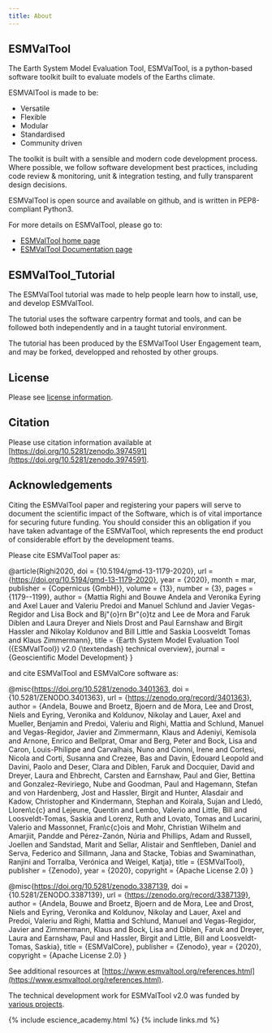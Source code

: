 ```yaml
---
title: About
---
```


## ESMValTool

The Earth System Model Evaluation Tool, ESMValTool, is a python-based
software toolkit built to evaluate models of the Earths climate.

ESMVAlTool is made to be:

- Versatile
- Flexible
- Modular
- Standardised 
- Community driven

The toolkit is built with a sensible and modern code development process.
Where possible, we follow software development best practices,
including code review & monitoring, unit & integration testing,
and fully transparent design decisions.

ESMValTool is open source and available on github, and is written
in PEP8-compliant Python3.

For more details on ESMValTool, please go to:

- [ESMValTool home page](https://esmvaltool.org)
- [ESMValTool Documentation page](https://docs.esmvaltool.org)


## ESMValTool_Tutorial

The ESMValTool tutorial was made to help people learn how to install, use,
and develop ESMValTool.

The tutorial uses the software carpentry format and tools, and can be
followed both independently and in a taught tutorial environment.

The tutorial has been produced by the ESMValTool User Engagement team,
and may be forked, developped and rehosted by other groups.

## License

Please see
[license information](https://github.com/ESMValGroup/ESMValTool_Tutorial/blob/master/LICENSE.md).

## Citation

Please use citation information available at
[https://doi.org/10.5281/zenodo.3974591](https://doi.org/10.5281/zenodo.3974591).

## Acknowledgements

Citing the ESMValTool paper and registering your papers
will serve to document the scientific impact of the Software,
which is of vital importance for securing future funding.
You should consider this an obligation if you have taken advantage of the
ESMValTool, which represents the end product of considerable effort by the
development teams.

Please cite ESMValTool paper as:

@article{Righi2020,
  doi = {10.5194/gmd-13-1179-2020},
  url = {https://doi.org/10.5194/gmd-13-1179-2020},
  year = {2020},
  month = mar,
  publisher = {Copernicus {GmbH}},
  volume = {13},
  number = {3},
  pages = {1179--1199},
  author = {Mattia Righi and Bouwe Andela and Veronika Eyring and Axel Lauer and Valeriu Predoi
  and Manuel Schlund and Javier Vegas-Regidor and Lisa Bock and Bj\"{o}rn Br\"{o}tz and
  Lee de Mora and Faruk Diblen and Laura Dreyer and Niels Drost and Paul Earnshaw and
  Birgit Hassler and Nikolay Koldunov and Bill Little and Saskia Loosveldt 
Tomas and Klaus Zimmermann},
  title = {Earth System Model Evaluation Tool ({ESMValTool}) v2.0 {\textendash} technical overview},
  journal = {Geoscientific Model Development}
}

and cite ESMValTool and ESMValCore software as:

@misc{https://doi.org/10.5281/zenodo.3401363,
  doi = {10.5281/ZENODO.3401363},
  url = {https://zenodo.org/record/3401363},
  author = {Andela,  Bouwe and Broetz,  Bjoern and de Mora,  Lee and Drost,  Niels and
  Eyring, Veronika and Koldunov,  Nikolay and Lauer,  Axel and Mueller,  Benjamin and
  Predoi,  Valeriu and Righi,  Mattia and Schlund,  Manuel and Vegas-Regidor,  Javier and
  Zimmermann,  Klaus and Adeniyi,  Kemisola and Arnone,  Enrico and Bellprat,  Omar and
  Berg,  Peter and Bock,  Lisa and Caron,  Louis-Philippe and Carvalhais,  Nuno and
  Cionni,  Irene and Cortesi,  Nicola and Corti,  Susanna and Crezee,  Bas and
  Davin,  Edouard Leopold and Davini,  Paolo and Deser,  Clara and Diblen,  Faruk and
  Docquier,  David and Dreyer,  Laura and Ehbrecht,  Carsten and Earnshaw,  Paul and
  Gier,  Bettina and Gonzalez-Reviriego,  Nube and Goodman,  Paul and Hagemann,  Stefan and
  von Hardenberg,  Jost and Hassler,  Birgit and Hunter,  Alasdair and Kadow,  Christopher and
  Kindermann,  Stephan and Koirala,  Sujan and Lledó,  Lloren\c{c} and Lejeune,  Quentin and
  Lembo,  Valerio and Little,  Bill and Loosveldt-Tomas,  Saskia and Lorenz,  Ruth
  and Lovato,  Tomas and Lucarini,  Valerio and Massonnet,  Fran\c{c}ois
  and Mohr,  Christian Wilhelm and Amarjiit,  Pandde and Pérez-Zanón,  Núria
  and Phillips,  Adam and Russell,  Joellen and Sandstad,  Marit and Sellar,  Alistair
  and Senftleben,  Daniel and Serva,  Federico and Sillmann,  Jana and Stacke,  Tobias
  and Swaminathan,  Ranjini and Torralba,  Verónica and Weigel,  Katja},
  title = {ESMValTool},
  publisher = {Zenodo},
  year = {2020},
  copyright = {Apache License 2.0}
}

@misc{https://doi.org/10.5281/zenodo.3387139,
  doi = {10.5281/ZENODO.3387139},
  url = {https://zenodo.org/record/3387139},
  author = {Andela,  Bouwe and Broetz,  Bjoern and de Mora,  Lee and Drost,  Niels and
  Eyring,  Veronika and Koldunov,  Nikolay and Lauer,  Axel and Predoi,  Valeriu and
  Righi,  Mattia and Schlund,  Manuel and Vegas-Regidor,  Javier and Zimmermann,  Klaus and
  Bock,  Lisa and Diblen,  Faruk and Dreyer,  Laura and Earnshaw,  Paul and
  Hassler,  Birgit and Little,  Bill and Loosveldt-Tomas,  Saskia},
  title = {ESMValCore},
  publisher = {Zenodo},
  year = {2020},
  copyright = {Apache License 2.0}
}

See additional resources at
[https://www.esmvaltool.org/references.html](https://www.esmvaltool.org/references.html).

The technical development work for ESMValTool v2.0 was funded by
[various projects](https://www.esmvaltool.org/acknowledgements.html).


{% include escience_academy.html %}
{% include links.md %}
